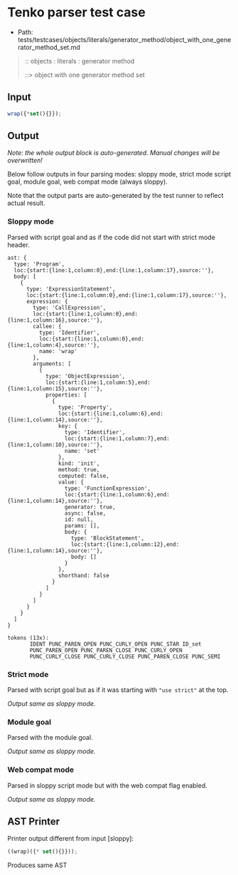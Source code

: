 # Tenko parser test case

- Path: tests/testcases/objects/literals/generator_method/object_with_one_generator_method_set.md

> :: objects : literals : generator method
>
> ::> object with one generator method set

## Input

`````js
wrap({*set(){}});
`````

## Output

_Note: the whole output block is auto-generated. Manual changes will be overwritten!_

Below follow outputs in four parsing modes: sloppy mode, strict mode script goal, module goal, web compat mode (always sloppy).

Note that the output parts are auto-generated by the test runner to reflect actual result.

### Sloppy mode

Parsed with script goal and as if the code did not start with strict mode header.

`````
ast: {
  type: 'Program',
  loc:{start:{line:1,column:0},end:{line:1,column:17},source:''},
  body: [
    {
      type: 'ExpressionStatement',
      loc:{start:{line:1,column:0},end:{line:1,column:17},source:''},
      expression: {
        type: 'CallExpression',
        loc:{start:{line:1,column:0},end:{line:1,column:16},source:''},
        callee: {
          type: 'Identifier',
          loc:{start:{line:1,column:0},end:{line:1,column:4},source:''},
          name: 'wrap'
        },
        arguments: [
          {
            type: 'ObjectExpression',
            loc:{start:{line:1,column:5},end:{line:1,column:15},source:''},
            properties: [
              {
                type: 'Property',
                loc:{start:{line:1,column:6},end:{line:1,column:14},source:''},
                key: {
                  type: 'Identifier',
                  loc:{start:{line:1,column:7},end:{line:1,column:10},source:''},
                  name: 'set'
                },
                kind: 'init',
                method: true,
                computed: false,
                value: {
                  type: 'FunctionExpression',
                  loc:{start:{line:1,column:6},end:{line:1,column:14},source:''},
                  generator: true,
                  async: false,
                  id: null,
                  params: [],
                  body: {
                    type: 'BlockStatement',
                    loc:{start:{line:1,column:12},end:{line:1,column:14},source:''},
                    body: []
                  }
                },
                shorthand: false
              }
            ]
          }
        ]
      }
    }
  ]
}

tokens (13x):
       IDENT PUNC_PAREN_OPEN PUNC_CURLY_OPEN PUNC_STAR ID_set
       PUNC_PAREN_OPEN PUNC_PAREN_CLOSE PUNC_CURLY_OPEN
       PUNC_CURLY_CLOSE PUNC_CURLY_CLOSE PUNC_PAREN_CLOSE PUNC_SEMI
`````

### Strict mode

Parsed with script goal but as if it was starting with `"use strict"` at the top.

_Output same as sloppy mode._

### Module goal

Parsed with the module goal.

_Output same as sloppy mode._

### Web compat mode

Parsed in sloppy script mode but with the web compat flag enabled.

_Output same as sloppy mode._

## AST Printer

Printer output different from input [sloppy]:

````js
((wrap)({* set(){}}));
````

Produces same AST
